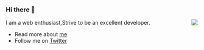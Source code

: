 ### Hi there 👋

<img align="right" src="https://github-readme-stats.vercel.app/api?username=LastWhisperzzz&show_icons=true&icon_color=CE1D2D&text_color=718096&bg_color=ffffff&hide_title=true" />

I am a web enthusiast,Strive to be an excellent developer.

- Read more about [me](http://lastwhisper.net)
- Follow me on [Twitter](https://twitter.com/LastWhisperzzz)



